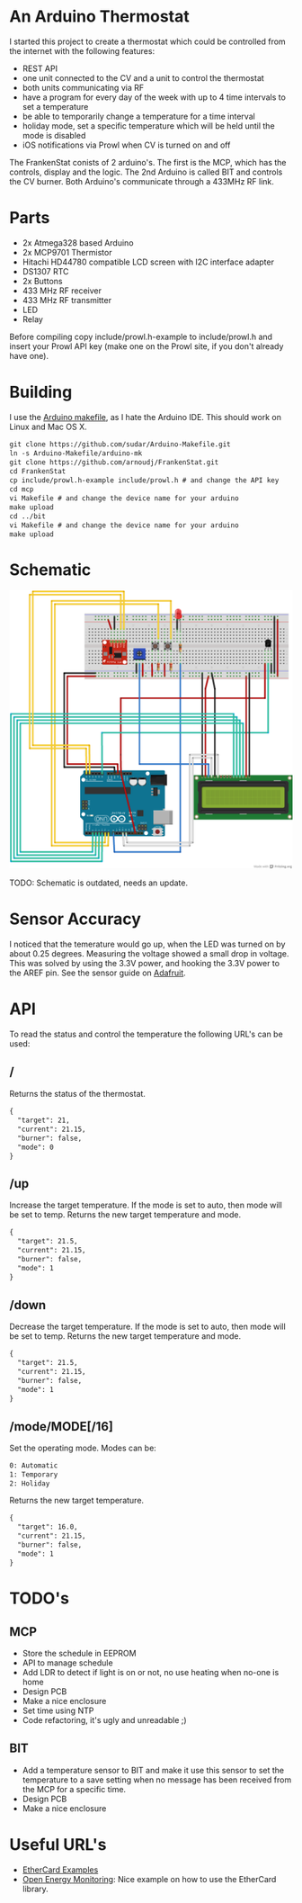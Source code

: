 # An Arduino Thermostat

I started this project to create a thermostat which could be controlled from the internet with the following features:

- REST API
- one unit connected to the CV and a unit to control the thermostat
- both units communicating via RF
- have a program for every day of the week with up to 4 time intervals to set a temperature
- be able to temporarily change a temperature for a time interval
- holiday mode, set a specific temperature which will be held until the mode is disabled
- iOS notifications via Prowl when CV is turned on and off

The FrankenStat conists of 2 arduino's. The first is the MCP, which has the
controls, display and the logic. The 2nd Arduino is called BIT and controls
the CV burner. Both Arduino's communicate through a 433MHz RF link.

# Parts

- 2x Atmega328 based Arduino
- 2x MCP9701 Thermistor
- Hitachi HD44780 compatible LCD screen with I2C interface adapter
- DS1307 RTC
- 2x Buttons
- 433 MHz RF receiver
- 433 MHz RF transmitter
- LED
- Relay

Before compiling copy include/prowl.h-example to include/prowl.h and insert your Prowl API key (make one on the Prowl site, if you don't already have one).

# Building

I use the [Arduino makefile](https://github.com/sudar/Arduino-Makefile.git), as I hate the Arduino IDE. This should work on Linux and Mac OS X.

    git clone https://github.com/sudar/Arduino-Makefile.git
    ln -s Arduino-Makefile/arduino-mk
    git clone https://github.com/arnoudj/FrankenStat.git
    cd FrankenStat
    cp include/prowl.h-example include/prowl.h # and change the API key
    cd mcp
    vi Makefile # and change the device name for your arduino
    make upload
    cd ../bit
    vi Makefile # and change the device name for your arduino
    make upload

# Schematic

<img src="FrankenStat.png">

TODO: Schematic is outdated, needs an update.

# Sensor Accuracy

I noticed that the temerature would go up, when the LED was turned on by about 0.25 degrees. Measuring the voltage showed a small drop in voltage. This was solved by using the 3.3V power, and hooking the 3.3V power to the AREF pin. See the sensor guide on [Adafruit](http://learn.adafruit.com/tmp36-temperature-sensor/using-a-temp-sensor).

# API

To read the status and control the temperature the following URL's can be used:

## /

Returns the status of the thermostat.

    {
      "target": 21,
      "current": 21.15,
      "burner": false,
      "mode": 0
    }

## /up

Increase the target temperature. If the mode is set to auto, then mode will be set to temp. Returns the new target temperature and mode.

    {
      "target": 21.5,
      "current": 21.15,
      "burner": false,
      "mode": 1
    }

## /down

Decrease the target temperature. If the mode is set to auto, then mode will be set to temp. Returns the new target temperature and mode.

    {
      "target": 21.5,
      "current": 21.15,
      "burner": false,
      "mode": 1
    }

## /mode/MODE[/16]

Set the operating mode. Modes can be:

    0: Automatic
    1: Temporary
    2: Holiday

Returns the new target temperature.

    {
      "target": 16.0,
      "current": 21.15,
      "burner": false,
      "mode": 1
    }

# TODO's

## MCP

- Store the schedule in EEPROM
- API to manage schedule
- Add LDR to detect if light is on or not, no use heating when no-one is home
- Design PCB
- Make a nice enclosure
- Set time using NTP
- Code refactoring, it's ugly and unreadable  ;)

## BIT

- Add a temperature sensor to BIT and make it use this sensor to set the temperature to a save setting when no message has been received from the MCP for a specific time.
- Design PCB
- Make a nice enclosure

# Useful URL's

- [EtherCard Examples](https://github.com/thiseldo/EtherCardExamples)
- [Open Energy Monitoring](https://github.com/helxsz/Webinos---Open-energy-monitoring/blob/master/server2_4.pde): Nice example on how to use the EtherCard library.
